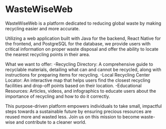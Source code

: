 # WasteWiseWeb

WasteWiseWeb is a platform dedicated to reducing global waste by making recycling easier and more accurate. 

Utilizing a web application built with Java for the backend, React Native for the frontend, and PostgreSQL for the database, we provide users with critical information on proper waste disposal and offer the ability to locate the nearest recycling points in their area. 

What we want to offer:
-Recycling Directory: A comprehensive guide to recyclable materials, detailing what can and cannot be recycled, along with instructions for preparing items for recycling.
-Local Recycling Center Locator: An interactive map that helps users find the closest recycling facilities and drop-off points based on their location.
-Educational Resources: Articles, videos, and infographics to educate users about the importance of recycling and how to do it correctly.

This purpose-driven platform empowers individuals to take small, impactful steps towards a sustainable future by ensuring precious resources are reused more and wasted less. Join us on this mission to become waste-wise and contribute to a cleaner world.
